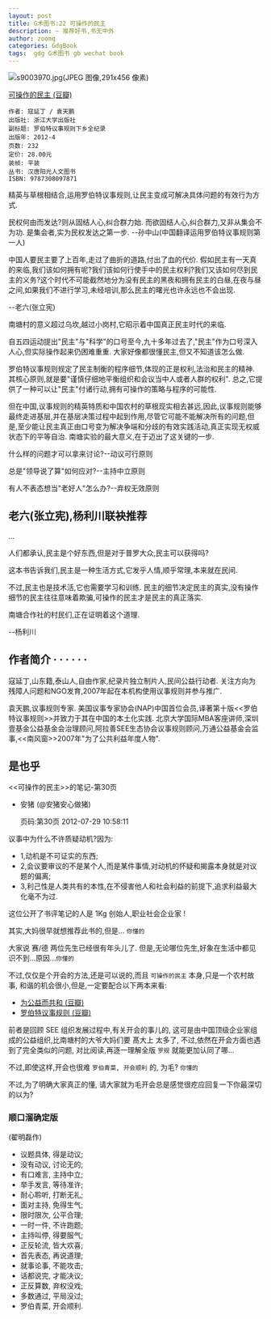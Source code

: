 ```yaml
---
layout: post
title: G术图书:22 可操作的民主
description: ~ 推荐好书,书无中外
author: zoomq
categories: GdgBook
tags:  gdg G术图书 gb wechat book
---
```


![s9003970.jpg(JPEG 图像,291x456 像素)](http://img3.douban.com/lpic/s9003970.jpg)

[可操作的民主 (豆瓣)](http://book.douban.com/subject/10563202/)

    作者: 寇延丁 / 袁天鹏
    出版社: 浙江大学出版社
    副标题: 罗伯特议事规则下乡全纪录
    出版年: 2012-4
    页数: 232
    定价: 28.00元
    装帧: 平装
    丛书: 汉唐阳光人文图书
    ISBN: 9787308097871

精英与草根相结合,运用罗伯特议事规则,让民主变成可解决具体问题的有效行为方式. 

民权何由而发达?则从固结人心,纠合群力始. 而欲固结人心,纠合群力,又非从集会不为功. 是集会者,实为民权发达之第一步. --孙中山(中国翻译运用罗伯特议事规则第一人)

中国人要民主要了上百年,走过了曲折的道路,付出了血的代价. 假如民主有一天真的来临,我们该如何拥有呢?我们该如何行使手中的民主权利?我们又该如何尽到民主的义务?这个时代不可能截然地分为没有民主的黑夜和拥有民主的白昼,在夜与昼之间,如果我们不进行学习,未经培训,那么民主的曙光也许永远也不会出现. 

--老六(张立宪)


<!--more-->

南塘村的意义超过乌坎,越过小岗村,它昭示着中国真正民主时代的来临. 

自五四运动提出"民主"与"科学"的口号至今,九十多年过去了,"民主"作为口号深入人心,但实际操作起来仍困难重重. 大家好像都很懂民主,但又不知道该怎么做. 

罗伯特议事规则规定了民主制衡的程序细节,体现的正是权利,法治和民主的精神. 其核心原则,就是要"谨慎仔细地平衡组织和会议当中人或者人群的权利". 总之,它提供了一种可以让"民主"付诸行动,拥有可操作的策略与程序的可能性. 

但在中国,议事规则的精英特质和中国农村的草根现实相去甚远,因此,议事规则能够最终走进基层,并在基层决策过程中起到作用,尽管它可能不能解决所有的问题,但是,至少能让民主真正由口号变为解决争端和分歧的有效实践活动,真正实现无权威状态下的平等自治. 南塘实验的最大意义,在于迈出了这关键的一步. 

什么样的问题才可以拿来讨论?--动议可行原则

总是"领导说了算"如何应对?--主持中立原则

有人不表态想当"老好人"怎么办?--弃权无效原则


## 老六(张立宪),杨利川联袂推荐

...

人们都承认,民主是个好东西,但是对于普罗大众,民主可以获得吗?

这本书告诉我们,民主是一种生活方式,它发乎人情,顺乎常理,本来就在民间. 

不过,民主也是技术活,它也需要学习和训练. 民主的细节决定民主的真实,没有操作细节的民主往往意味着欺骗,可操作的民主才是民主的真正落实. 

南塘合作社的村民们,正在证明着这个道理. 

--杨利川

##  作者简介  · · · · · ·

寇延丁,山东籍,泰山人,自由作家,纪录片独立制片人,民间公益行动者. 关注方向为残障人问题和NGO发育,2007年起在本机构使用议事规则并参与推广. 

袁天鹏,议事规则专家. 美国议事专家协会(NAP)中国首位会员,译著第十版<<罗伯特议事规则>>并致力于其在中国的本土化实践. 北京大学国际MBA客座讲师,深圳壹基金公益基金会治理顾问,阿拉善SEE生态协会议事规则顾问,万通公益基金会监事,<<南风窗>>2007年"为了公共利益年度人物". 


## 是也乎

<<可操作的民主>>的笔记-第30页

- 安猪 (@安猪安心做猪)


    页码:第30页 2012-07-29 10:58:11

议事中为什么不许质疑动机?因为:

- 1,动机是不可证实的东西;
- 2,会议要审议的不是某个人,而是某件事情,对动机的怀疑和揭露本身就是对议题的偏离;
- 3,利己性是人类共有的本性,在不侵害他人和社会利益的前提下,追求利益最大化毫不为过. 


这位公开了书评笔记的人是 1Kg 创始人,职业社会企业家 !

其实,大妈很早就想推荐此书的,但是... `你懂的`

大家说 赛/德 两位先生已经很有年头儿了.
但是,无论哪位先生,好象在生活中都见识不到...原因...`你懂的`

不过,仅仅是个开会的方法,还是可以说的,而且 `可操作的民主` 本身,只是一个农村故事,
和谐的机会很小,但是,一定要配合以下两本来看:

- [为公益而共和 (豆瓣)](http://book.douban.com/subject/10768965/)
- [罗伯特议事规则 (豆瓣)](http://book.douban.com/subject/2382433/)


前者是回顾 SEE 组织发展过程中,有关开会的事儿的,
这可是由中国顶级企业家组成的公益组织,比南塘村的大爷大妈们要 髙大上 太多了,
不过,依然在开会方面也遇到了完全类似的问题,
对比阅读,再逐一理解全版 `罗规` 就能更加认同了哪...

不过,即使这样,开会也很难  `罗伯青菜, 开会顺利` 的,
为毛? `你懂的`

不过,为了明确大家真正的懂, 请大家就为毛开会总是感觉很疙应回复一下你最深切的以为?

### 顺口溜确定版
(翟明磊作)

- 议题具体, 得是动议;
- 没有动议, 讨论无的;
- 有口难言, 主持中立;
- 举手发言, 等待准许;
- 耐心聆听, 打断无礼;
- 面对主持, 免得生气;
- 限时限次, 公平合理;
- 一时一件, 不许跑题;
- 主持叫停, 得要服气;
- 正反轮流, 皆大欢喜;
- 首先表态, 再说道理;
- 就事论事, 不能攻击;
- 话都说完, 才能决议;
- 正反算数, 弃权没戏;
- 多数通过, 平局没过;
- 罗伯青菜, 开会顺利. 


